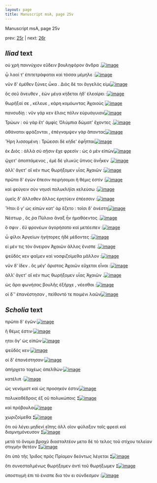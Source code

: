 ```yaml
---
layout: page
title: Manuscript msA, page 25v
---
```


Manuscript msA, page 25v

prev:  [25r](../25r) | next:  [26r](../26r)

## *Iliad* text

οὐ χρὴ παννύχιον εὕδειν βουληφόρον ἄνδρα .[![image](http://www.homermultitext.org/iipsrv?OBJ=IIP,1.0&FIF=/project/homer/pyramidal/deepzoom/hmt/vaimg/2017a/VA025VN_0527.tif&RGN=0.4575,0.2117,0.3974,0.0285&WID=1000&CVT=JPEG)](http://www.homermultitext.org/ict2/?urn=urn:cite2:hmt:vaimg.2017a:VA025VN_0527@0.4575,0.2117,0.3974,0.0285)

ᾧ λαοί τ' ἐπιτετράφαται καὶ τόσσα μέμηλε :[![image](http://www.homermultitext.org/iipsrv?OBJ=IIP,1.0&FIF=/project/homer/pyramidal/deepzoom/hmt/vaimg/2017a/VA025VN_0527.tif&RGN=0.4565,0.2357,0.3864,0.0225&WID=1000&CVT=JPEG)](http://www.homermultitext.org/ict2/?urn=urn:cite2:hmt:vaimg.2017a:VA025VN_0527@0.4565,0.2357,0.3864,0.0225)

νῦν δ' ἐμέθεν ξύνες ὦκα . Διὸς δέ τοι ἄγγελός εἰμι[![image](http://www.homermultitext.org/iipsrv?OBJ=IIP,1.0&FIF=/project/homer/pyramidal/deepzoom/hmt/vaimg/2017a/VA025VN_0527.tif&RGN=0.4585,0.256,0.3864,0.0233&WID=1000&CVT=JPEG)](http://www.homermultitext.org/ict2/?urn=urn:cite2:hmt:vaimg.2017a:VA025VN_0527@0.4585,0.256,0.3864,0.0233)

ὃς σεῦ ἄνευθεν , ἐὼν μέγα κήδεται ἠδ' ἐλεαίρει :[![image](http://www.homermultitext.org/iipsrv?OBJ=IIP,1.0&FIF=/project/homer/pyramidal/deepzoom/hmt/vaimg/2017a/VA025VN_0527.tif&RGN=0.4915,0.2763,0.3564,0.0233&WID=1000&CVT=JPEG)](http://www.homermultitext.org/ict2/?urn=urn:cite2:hmt:vaimg.2017a:VA025VN_0527@0.4915,0.2763,0.3564,0.0233)

θωρῆξαί σε , κέλευε , κάρη κομόωντας Ἀχαιοὺς 				[![image](http://www.homermultitext.org/iipsrv?OBJ=IIP,1.0&FIF=/project/homer/pyramidal/deepzoom/hmt/vaimg/2017a/VA025VN_0527.tif&RGN=0.4865,0.2935,0.3564,0.0233&WID=1000&CVT=JPEG)](http://www.homermultitext.org/ict2/?urn=urn:cite2:hmt:vaimg.2017a:VA025VN_0527@0.4865,0.2935,0.3564,0.0233)

πανσυδίῃ : νῦν γάρ κεν ἕλοις πόλιν εὐρυάγυιαν[![image](http://www.homermultitext.org/iipsrv?OBJ=IIP,1.0&FIF=/project/homer/pyramidal/deepzoom/hmt/vaimg/2017a/VA025VN_0527.tif&RGN=0.4865,0.3131,0.3604,0.021&WID=1000&CVT=JPEG)](http://www.homermultitext.org/ict2/?urn=urn:cite2:hmt:vaimg.2017a:VA025VN_0527@0.4865,0.3131,0.3604,0.021)

Τρώων : οὐ γὰρ ἔτ' 					ἀμφὶς Ὀλύμπια δώματ' 					ἔχοντες .[![image](http://www.homermultitext.org/iipsrv?OBJ=IIP,1.0&FIF=/project/homer/pyramidal/deepzoom/hmt/vaimg/2017a/VA025VN_0527.tif&RGN=0.4855,0.3333,0.3694,0.024&WID=1000&CVT=JPEG)](http://www.homermultitext.org/ict2/?urn=urn:cite2:hmt:vaimg.2017a:VA025VN_0527@0.4855,0.3333,0.3694,0.024)

ἀθάνατοι φράζονται , ἐπέγναμψεν γὰρ ἅπαντας[![image](http://www.homermultitext.org/iipsrv?OBJ=IIP,1.0&FIF=/project/homer/pyramidal/deepzoom/hmt/vaimg/2017a/VA025VN_0527.tif&RGN=0.4915,0.3521,0.3694,0.0225&WID=1000&CVT=JPEG)](http://www.homermultitext.org/ict2/?urn=urn:cite2:hmt:vaimg.2017a:VA025VN_0527@0.4915,0.3521,0.3694,0.0225)

Ἥρη λισσομένη : Τρώεσσι δὲ κήδε' ἐφἧπται[![image](http://www.homermultitext.org/iipsrv?OBJ=IIP,1.0&FIF=/project/homer/pyramidal/deepzoom/hmt/vaimg/2017a/VA025VN_0527.tif&RGN=0.4855,0.3716,0.3694,0.0233&WID=1000&CVT=JPEG)](http://www.homermultitext.org/ict2/?urn=urn:cite2:hmt:vaimg.2017a:VA025VN_0527@0.4855,0.3716,0.3694,0.0233)

ἐκ Διὸς : ἀλλὰ σὺ σῇσιν 					ἔχε φρεσίν : ὡς ὁ μὲν εἰπὼν[![image](http://www.homermultitext.org/iipsrv?OBJ=IIP,1.0&FIF=/project/homer/pyramidal/deepzoom/hmt/vaimg/2017a/VA025VN_0527.tif&RGN=0.4865,0.3889,0.3664,0.0248&WID=1000&CVT=JPEG)](http://www.homermultitext.org/ict2/?urn=urn:cite2:hmt:vaimg.2017a:VA025VN_0527@0.4865,0.3889,0.3664,0.0248)

ᾤχετ' ἀποπτάμενος , ἐμὲ δὲ γλυκὺς ὕπνος ἀνἧκεν .[![image](http://www.homermultitext.org/iipsrv?OBJ=IIP,1.0&FIF=/project/homer/pyramidal/deepzoom/hmt/vaimg/2017a/VA025VN_0527.tif&RGN=0.4855,0.4084,0.3684,0.0248&WID=1000&CVT=JPEG)](http://www.homermultitext.org/ict2/?urn=urn:cite2:hmt:vaimg.2017a:VA025VN_0527@0.4855,0.4084,0.3684,0.0248)

ἀλλ' ἄγετ' αἴ κέν πως θωρήξομεν υἷας Ἀχαιῶν :[![image](http://www.homermultitext.org/iipsrv?OBJ=IIP,1.0&FIF=/project/homer/pyramidal/deepzoom/hmt/vaimg/2017a/VA025VN_0527.tif&RGN=0.4885,0.4257,0.3684,0.027&WID=1000&CVT=JPEG)](http://www.homermultitext.org/ict2/?urn=urn:cite2:hmt:vaimg.2017a:VA025VN_0527@0.4885,0.4257,0.3684,0.027)

πρῶτα δ' ἐγὼν ἔπεσιν πειρήσομαι ἣ θέμις ἐστίν :[![image](http://www.homermultitext.org/iipsrv?OBJ=IIP,1.0&FIF=/project/homer/pyramidal/deepzoom/hmt/vaimg/2017a/VA025VN_0527.tif&RGN=0.4855,0.4467,0.3684,0.0248&WID=1000&CVT=JPEG)](http://www.homermultitext.org/ict2/?urn=urn:cite2:hmt:vaimg.2017a:VA025VN_0527@0.4855,0.4467,0.3684,0.0248)

καὶ φεύγειν σὺν νηυσὶ πολυκλήϊσι κελεύσω :[![image](http://www.homermultitext.org/iipsrv?OBJ=IIP,1.0&FIF=/project/homer/pyramidal/deepzoom/hmt/vaimg/2017a/VA025VN_0527.tif&RGN=0.4845,0.4647,0.3684,0.0278&WID=1000&CVT=JPEG)](http://www.homermultitext.org/ict2/?urn=urn:cite2:hmt:vaimg.2017a:VA025VN_0527@0.4845,0.4647,0.3684,0.0278)

ὑμεῖς δ' ἄλλοθεν ἄλλος ἐρητύειν ἐπέεσσιν :[![image](http://www.homermultitext.org/iipsrv?OBJ=IIP,1.0&FIF=/project/homer/pyramidal/deepzoom/hmt/vaimg/2017a/VA025VN_0527.tif&RGN=0.4865,0.4857,0.3604,0.0233&WID=1000&CVT=JPEG)](http://www.homermultitext.org/ict2/?urn=urn:cite2:hmt:vaimg.2017a:VA025VN_0527@0.4865,0.4857,0.3604,0.0233)

Ἤτοι ὅ γ' ὡς εἰπὼν κατ' ὰρ ἕζετο : τοῖσι δ' ἀνέστη[![image](http://www.homermultitext.org/iipsrv?OBJ=IIP,1.0&FIF=/project/homer/pyramidal/deepzoom/hmt/vaimg/2017a/VA025VN_0527.tif&RGN=0.4905,0.503,0.3594,0.0263&WID=1000&CVT=JPEG)](http://www.homermultitext.org/ict2/?urn=urn:cite2:hmt:vaimg.2017a:VA025VN_0527@0.4905,0.503,0.3594,0.0263)

Νέστωρ , ὅς ῥα 						 Πύλοιο ἄναξ ἦν 					ἠμαθόεντος .[![image](http://www.homermultitext.org/iipsrv?OBJ=IIP,1.0&FIF=/project/homer/pyramidal/deepzoom/hmt/vaimg/2017a/VA025VN_0527.tif&RGN=0.4845,0.5225,0.3594,0.0255&WID=1000&CVT=JPEG)](http://www.homermultitext.org/ict2/?urn=urn:cite2:hmt:vaimg.2017a:VA025VN_0527@0.4845,0.5225,0.3594,0.0255)

ὅ σφιν . ἔϋ φρονέων ἀγορήσατο καὶ μετέειπεν :[![image](http://www.homermultitext.org/iipsrv?OBJ=IIP,1.0&FIF=/project/homer/pyramidal/deepzoom/hmt/vaimg/2017a/VA025VN_0527.tif&RGN=0.4865,0.542,0.3564,0.0255&WID=1000&CVT=JPEG)](http://www.homermultitext.org/ict2/?urn=urn:cite2:hmt:vaimg.2017a:VA025VN_0527@0.4865,0.542,0.3564,0.0255)

ὦ φίλοι Ἀργείων 					ἡγήτορες ἠδὲ μέδοντες :[![image](http://www.homermultitext.org/iipsrv?OBJ=IIP,1.0&FIF=/project/homer/pyramidal/deepzoom/hmt/vaimg/2017a/VA025VN_0527.tif&RGN=0.4855,0.5601,0.3564,0.0278&WID=1000&CVT=JPEG)](http://www.homermultitext.org/ict2/?urn=urn:cite2:hmt:vaimg.2017a:VA025VN_0527@0.4855,0.5601,0.3564,0.0278)

εἰ μέν τις τὸν ὄνειρον Ἀχαιῶν ἄλλος ἔνισπε .[![image](http://www.homermultitext.org/iipsrv?OBJ=IIP,1.0&FIF=/project/homer/pyramidal/deepzoom/hmt/vaimg/2017a/VA025VN_0527.tif&RGN=0.4905,0.5773,0.3594,0.0278&WID=1000&CVT=JPEG)](http://www.homermultitext.org/ict2/?urn=urn:cite2:hmt:vaimg.2017a:VA025VN_0527@0.4905,0.5773,0.3594,0.0278)

ψεῦδός κεν φαῖμεν καὶ νοσφιζοίμεθα μᾶλλον :[![image](http://www.homermultitext.org/iipsrv?OBJ=IIP,1.0&FIF=/project/homer/pyramidal/deepzoom/hmt/vaimg/2017a/VA025VN_0527.tif&RGN=0.4925,0.5968,0.3594,0.0263&WID=1000&CVT=JPEG)](http://www.homermultitext.org/ict2/?urn=urn:cite2:hmt:vaimg.2017a:VA025VN_0527@0.4925,0.5968,0.3594,0.0263)

νῦν δ' ἴδεν . ὃς μέγ' ἄριστος Ἀχαιῶν εὔχεται εἶναι :[![image](http://www.homermultitext.org/iipsrv?OBJ=IIP,1.0&FIF=/project/homer/pyramidal/deepzoom/hmt/vaimg/2017a/VA025VN_0527.tif&RGN=0.4925,0.6141,0.3644,0.0285&WID=1000&CVT=JPEG)](http://www.homermultitext.org/ict2/?urn=urn:cite2:hmt:vaimg.2017a:VA025VN_0527@0.4925,0.6141,0.3644,0.0285)

ἀλλ' ἄγετ' αἴ κέν πως θωρήξομεν υἷας Ἀχαιῶν .[![image](http://www.homermultitext.org/iipsrv?OBJ=IIP,1.0&FIF=/project/homer/pyramidal/deepzoom/hmt/vaimg/2017a/VA025VN_0527.tif&RGN=0.4835,0.6336,0.3774,0.0315&WID=1000&CVT=JPEG)](http://www.homermultitext.org/ict2/?urn=urn:cite2:hmt:vaimg.2017a:VA025VN_0527@0.4835,0.6336,0.3774,0.0315)

ὡς ἄρα φωνήσας βουλῆς ἐξῆρχε , νέεσθαι :[![image](http://www.homermultitext.org/iipsrv?OBJ=IIP,1.0&FIF=/project/homer/pyramidal/deepzoom/hmt/vaimg/2017a/VA025VN_0527.tif&RGN=0.4835,0.6532,0.3704,0.0285&WID=1000&CVT=JPEG)](http://www.homermultitext.org/ict2/?urn=urn:cite2:hmt:vaimg.2017a:VA025VN_0527@0.4835,0.6532,0.3704,0.0285)

οἱ δ`' ἐπανέστησαν , πείθοντό τε ποιμένι λαῶν[![image](http://www.homermultitext.org/iipsrv?OBJ=IIP,1.0&FIF=/project/homer/pyramidal/deepzoom/hmt/vaimg/2017a/VA025VN_0527.tif&RGN=0.4835,0.6719,0.3704,0.0323&WID=1000&CVT=JPEG)](http://www.homermultitext.org/ict2/?urn=urn:cite2:hmt:vaimg.2017a:VA025VN_0527@0.4835,0.6719,0.3704,0.0323)

## *Scholia* text

πρῶτα δ' ἐγῶν·[![image](http://www.homermultitext.org/iipsrv?OBJ=IIP,1.0&FIF=/project/homer/pyramidal/deepzoom/hmt/vaimg/2017a/VA025VN_0527.tif&RGN=0.205,0.4521,0.2221,0.149&WID=1000&CVT=JPEG)](http://www.homermultitext.org/ict2/?urn=urn:cite2:hmt:vaimg.2017a:VA025VN_0527@0.205,0.4521,0.2221,0.149)

ἢ θέμις ἐστιν·[![image](http://www.homermultitext.org/iipsrv?OBJ=IIP,1.0&FIF=/project/homer/pyramidal/deepzoom/hmt/vaimg/2017a/VA025VN_0527.tif&RGN=0.2159,0.5958,0.2226,0.0265&WID=1000&CVT=JPEG)](http://www.homermultitext.org/ict2/?urn=urn:cite2:hmt:vaimg.2017a:VA025VN_0527@0.2159,0.5958,0.2226,0.0265)

ητοι ὅγ' ὡς εἰπῶν·[![image](http://www.homermultitext.org/iipsrv?OBJ=IIP,1.0&FIF=/project/homer/pyramidal/deepzoom/hmt/vaimg/2017a/VA025VN_0527.tif&RGN=0.2138,0.6748,0.6231,0.0904&WID=1000&CVT=JPEG)](http://www.homermultitext.org/ict2/?urn=urn:cite2:hmt:vaimg.2017a:VA025VN_0527@0.2138,0.6748,0.6231,0.0904)

ψεῦδός κεν·[![image](http://www.homermultitext.org/iipsrv?OBJ=IIP,1.0&FIF=/project/homer/pyramidal/deepzoom/hmt/vaimg/2017a/VA025VN_0527.tif&RGN=0.2281,0.7722,0.5931,0.04&WID=1000&CVT=JPEG)](http://www.homermultitext.org/ict2/?urn=urn:cite2:hmt:vaimg.2017a:VA025VN_0527@0.2281,0.7722,0.5931,0.04)

οἱ δ' ἐπανέστησαν·[![image](http://www.homermultitext.org/iipsrv?OBJ=IIP,1.0&FIF=/project/homer/pyramidal/deepzoom/hmt/vaimg/2017a/VA025VN_0527.tif&RGN=0.2319,0.7854,0.5819,0.039&WID=1000&CVT=JPEG)](http://www.homermultitext.org/ict2/?urn=urn:cite2:hmt:vaimg.2017a:VA025VN_0527@0.2319,0.7854,0.5819,0.039)

ἀπήρχετο ταχέως ἀπελθών·[![image](http://www.homermultitext.org/iipsrv?OBJ=IIP,1.0&FIF=/project/homer/pyramidal/deepzoom/hmt/vaimg/2017a/VA025VN_0527.tif&RGN=0.5138,0.4066,0.129,0.0098&WID=1000&CVT=JPEG)](http://www.homermultitext.org/ict2/?urn=urn:cite2:hmt:vaimg.2017a:VA025VN_0527@0.5138,0.4066,0.129,0.0098)

κατέλιπ ·[![image](http://www.homermultitext.org/iipsrv?OBJ=IIP,1.0&FIF=/project/homer/pyramidal/deepzoom/hmt/vaimg/2017a/VA025VN_0527.tif&RGN=0.8163,0.4024,0.0297,0.0085&WID=1000&CVT=JPEG)](http://www.homermultitext.org/ict2/?urn=urn:cite2:hmt:vaimg.2017a:VA025VN_0527@0.8163,0.4024,0.0297,0.0085)

ὡς νενόμιστ καὶ ὡς προσηκόν ἐστιν[![image](http://www.homermultitext.org/iipsrv?OBJ=IIP,1.0&FIF=/project/homer/pyramidal/deepzoom/hmt/vaimg/2017a/VA025VN_0527.tif&RGN=0.7465,0.4415,0.0935,0.0101&WID=1000&CVT=JPEG)](http://www.homermultitext.org/ict2/?urn=urn:cite2:hmt:vaimg.2017a:VA025VN_0527@0.7465,0.4415,0.0935,0.0101)

πολυκαθέδροις ἐξ οῦ πολυκώποις ⁑[![image](http://www.homermultitext.org/iipsrv?OBJ=IIP,1.0&FIF=/project/homer/pyramidal/deepzoom/hmt/vaimg/2017a/VA025VN_0527.tif&RGN=0.6708,0.4609,0.1396,0.0113&WID=1000&CVT=JPEG)](http://www.homermultitext.org/ict2/?urn=urn:cite2:hmt:vaimg.2017a:VA025VN_0527@0.6708,0.4609,0.1396,0.0113)

καὶ πρόβουλοι[![image](http://www.homermultitext.org/iipsrv?OBJ=IIP,1.0&FIF=/project/homer/pyramidal/deepzoom/hmt/vaimg/2017a/VA025VN_0527.tif&RGN=0.765,0.5567,0.0562,0.0113&WID=1000&CVT=JPEG)](http://www.homermultitext.org/ict2/?urn=urn:cite2:hmt:vaimg.2017a:VA025VN_0527@0.765,0.5567,0.0562,0.0113)

χωριζοίμεθα ⁑[![image](http://www.homermultitext.org/iipsrv?OBJ=IIP,1.0&FIF=/project/homer/pyramidal/deepzoom/hmt/vaimg/2017a/VA025VN_0527.tif&RGN=0.7331,0.5949,0.0604,0.0116&WID=1000&CVT=JPEG)](http://www.homermultitext.org/ict2/?urn=urn:cite2:hmt:vaimg.2017a:VA025VN_0527@0.7331,0.5949,0.0604,0.0116)

ὅτι οὐ λέγει μηδενὶ εἴπης ἀλλ οῖον φύλαξον ταῖς φρεσὶ καὶ διαμνημόνευσον ⁑[![image](http://www.homermultitext.org/iipsrv?OBJ=IIP,1.0&FIF=/project/homer/pyramidal/deepzoom/hmt/vaimg/2017a/VA025VN_0527.tif&RGN=0.412,0.3958,0.0757,0.0408&WID=1000&CVT=JPEG)](http://www.homermultitext.org/ict2/?urn=urn:cite2:hmt:vaimg.2017a:VA025VN_0527@0.412,0.3958,0.0757,0.0408)

μετὰ τὸ ὄνομα βραχὺ διασταλτέον μετα δὲ τὸ τελος τοῦ στίχου τελείαν στιγμὴν θετέον ⁑[![image](http://www.homermultitext.org/iipsrv?OBJ=IIP,1.0&FIF=/project/homer/pyramidal/deepzoom/hmt/vaimg/2017a/VA025VN_0527.tif&RGN=0.4219,0.5264,0.0635,0.0615&WID=1000&CVT=JPEG)](http://www.homermultitext.org/ict2/?urn=urn:cite2:hmt:vaimg.2017a:VA025VN_0527@0.4219,0.5264,0.0635,0.0615)

ὅτι ὑπὸ τῆς Ίριδος πρὸς Πρίαμον δεόντως λέγεται ⁑[![image](http://www.homermultitext.org/iipsrv?OBJ=IIP,1.0&FIF=/project/homer/pyramidal/deepzoom/hmt/vaimg/2017a/VA025VN_0527.tif&RGN=0.8292,0.2726,0.0538,0.0338&WID=1000&CVT=JPEG)](http://www.homermultitext.org/ict2/?urn=urn:cite2:hmt:vaimg.2017a:VA025VN_0527@0.8292,0.2726,0.0538,0.0338)

ὅτι συνεσταλμένως θωρήξομεν ἀντὶ τοῦ θωρήξωμεν ⁑[![image](http://www.homermultitext.org/iipsrv?OBJ=IIP,1.0&FIF=/project/homer/pyramidal/deepzoom/hmt/vaimg/2017a/VA025VN_0527.tif&RGN=0.8292,0.4467,0.0754,0.041&WID=1000&CVT=JPEG)](http://www.homermultitext.org/ict2/?urn=urn:cite2:hmt:vaimg.2017a:VA025VN_0527@0.8292,0.4467,0.0754,0.041)

ὑποστιγμὴ ἐπι τὸ ένισπε δια τὸν ει σύνδεσμον :[![image](http://www.homermultitext.org/iipsrv?OBJ=IIP,1.0&FIF=/project/homer/pyramidal/deepzoom/hmt/vaimg/2017a/VA025VN_0527.tif&RGN=0.8435,0.5798,0.0569,0.0254&WID=1000&CVT=JPEG)](http://www.homermultitext.org/ict2/?urn=urn:cite2:hmt:vaimg.2017a:VA025VN_0527@0.8435,0.5798,0.0569,0.0254)